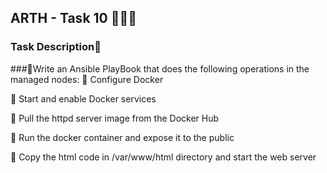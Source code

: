 ## ARTH - Task 10 👨🏻‍💻
### Task Description📄
###🔰Write an Ansible PlayBook that does the following operations in the managed nodes:
🔹 Configure Docker

🔹 Start and enable Docker services

🔹 Pull the httpd server image from the Docker Hub

🔹 Run the docker container and expose it to the public

🔹 Copy the html code in /var/www/html directory and start the web server
